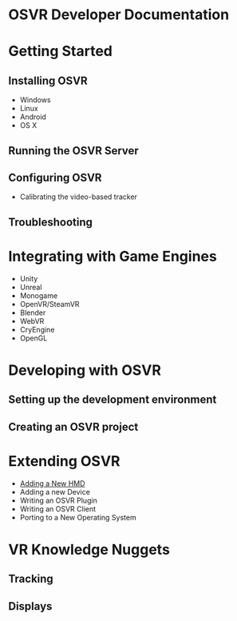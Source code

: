 # OSVR Developer Documentation

# Getting Started
## Installing OSVR
- Windows
- Linux
- Android
- OS X
## Running the OSVR Server
## Configuring OSVR
- Calibrating the video-based tracker
## Troubleshooting

# Integrating with Game Engines
- Unity
- Unreal
- Monogame
- OpenVR/SteamVR
- Blender
- WebVR
- CryEngine
- OpenGL

# Developing with OSVR
## Setting up the development environment
## Creating an OSVR project

# Extending OSVR
- [Adding a New HMD](Extending-OSVR/AddingHMD.md)
- Adding a new Device
- Writing an OSVR Plugin
- Writing an OSVR Client
- Porting to a New Operating System

# VR Knowledge Nuggets
## Tracking
## Displays